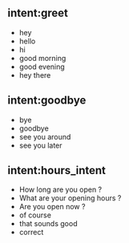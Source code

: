 ## intent:greet
- hey
- hello
- hi
- good morning
- good evening
- hey there

## intent:goodbye
- bye
- goodbye
- see you around
- see you later

## intent:hours_intent
- How long are you open ?
- What are your opening hours ?
- Are you open now ?
- of course
- that sounds good
- correct